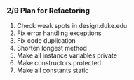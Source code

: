 ### 2/9 Plan for Refactoring

1. Check weak spots in design.duke.edu
2. Fix error handling exceptions
3. Fix code duplication
4. Shorten longest method
5. Make all instance variables private
6. Make constructors protected
7. Make all constants static